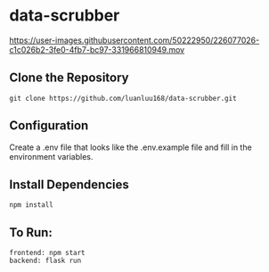 # data-scrubber

https://user-images.githubusercontent.com/50222950/226077026-c1c026b2-3fe0-4fb7-bc97-331966810949.mov

## Clone the Repository 
`git clone https://github.com/luanluu168/data-scrubber.git`

## Configuration 
Create a .env file that looks like the .env.example file and fill in the environment variables. 

## Install Dependencies 
`npm install`

## To Run:
    frontend: npm start
    backend: flask run
